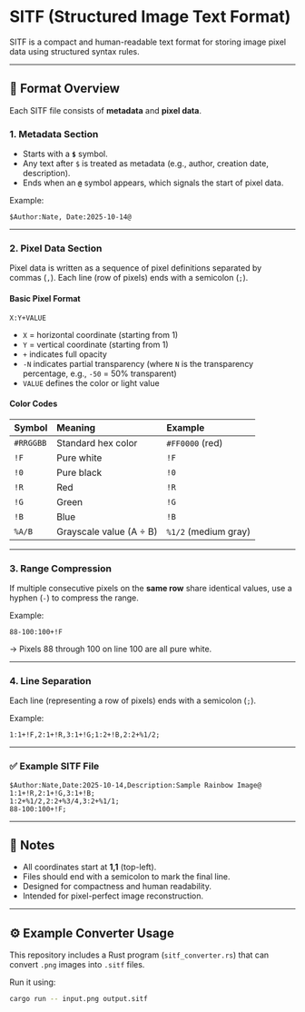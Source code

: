 # SITF (Structured Image Text Format)

SITF is a compact and human-readable text format for storing image pixel data using structured syntax rules.

---

## 📘 Format Overview

Each SITF file consists of **metadata** and **pixel data**.

### 1. Metadata Section

- Starts with a **`$`** symbol.
- Any text after `$` is treated as metadata (e.g., author, creation date, description).
- Ends when an **`@`** symbol appears, which signals the start of pixel data.

Example:
```
$Author:Nate, Date:2025-10-14@
```

---

### 2. Pixel Data Section

Pixel data is written as a sequence of pixel definitions separated by commas (`,`).
Each line (row of pixels) ends with a semicolon (`;`).

#### Basic Pixel Format
```
X:Y+VALUE
```

- `X` = horizontal coordinate (starting from 1)
- `Y` = vertical coordinate (starting from 1)
- `+` indicates full opacity
- `-N` indicates partial transparency (where `N` is the transparency percentage, e.g., `-50` = 50% transparent)
- `VALUE` defines the color or light value

#### Color Codes

| Symbol | Meaning | Example |
|:--|:--|:--|
| `#RRGGBB` | Standard hex color | `#FF0000` (red) |
| `!F` | Pure white | `!F` |
| `!0` | Pure black | `!0` |
| `!R` | Red | `!R` |
| `!G` | Green | `!G` |
| `!B` | Blue | `!B` |
| `%A/B` | Grayscale value (A ÷ B) | `%1/2` (medium gray) |

---

### 3. Range Compression

If multiple consecutive pixels on the **same row** share identical values, use a hyphen (`-`) to compress the range.

Example:
```
88-100:100+!F
```
→ Pixels 88 through 100 on line 100 are all pure white.

---

### 4. Line Separation

Each line (representing a row of pixels) ends with a semicolon (`;`).

Example:
```
1:1+!F,2:1+!R,3:1+!G;1:2+!B,2:2+%1/2;
```

---

### ✅ Example SITF File

```
$Author:Nate,Date:2025-10-14,Description:Sample Rainbow Image@
1:1+!R,2:1+!G,3:1+!B;
1:2+%1/2,2:2+%3/4,3:2+%1/1;
88-100:100+!F;
```

---

## 🧩 Notes

- All coordinates start at **1,1** (top-left).
- Files should end with a semicolon to mark the final line.
- Designed for compactness and human readability.
- Intended for pixel-perfect image reconstruction.

---

## ⚙️ Example Converter Usage

This repository includes a Rust program (`sitf_converter.rs`) that can convert `.png` images into `.sitf` files.

Run it using:
```bash
cargo run -- input.png output.sitf
```
